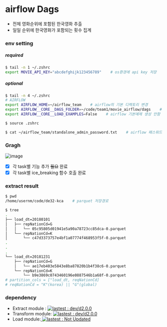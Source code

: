 # airflow Dags

- 전체 영화순위에 포함된 한국영화 추출
- 일일 순위에 한국영화가 포함되는 횟수 집계

### env setting
##### required
```bash
$ tail -n 1 ~/.zshrc
export MOVIE_API_KEY="abcdefghijk123456789"    # os환경에 api key 저장
```

##### optional
```bash
$ tail -n 4 ~/.zshrc
# AIRFLOW
export AIRFLOW_HOME=~/airflow_team    # airflow의 기본 디렉토리 변경
export AIRFLOW__CORE__DAGS_FOLDER=~/code/team1/movie_airflow/dags    # dags의 기본 디렉토리 변경
export AIRFLOW__CORE__LOAD_EXAMPLES=False    # airflow 기본예제 생성 안함

$ source .zshrc

$ cat ~/airflow_team/standalone_admin_password.txt    # airflow 패스워드 확인
```

### Gragh
![image](https://github.com/user-attachments/assets/c838ec1f-a969-4d1c-85d5-7137424a59ed)


- [x] 각 task별 기능 추가 ~~필요~~ 완료
- [x] 각 task별 ice_breaking 함수 호출 완료

### extract result
```bash
$ pwd
/home/usernm/code/de32-kca    # parquet 저장경로

$ tree
.
├── load_dt=20180101
│   ├── repNationCd=G
│   │   └── 05c95805d01941e5a90a78723cc85dca-0.parquet
│   └── repNationCd=K
│       └── c47d3373757e4bf1a07774f468953f5f-0.parquet
.
.
.
└── load_dt=20181231
    ├── repNationCd=G
    │   └── ae17eb403e5843e8ba87820b1b4f38c6-0.parquet
    └── repNationCd=K
        └── b9e3869c0743460196e0887546b1a68f-0.parquet
# partition_cols = ["load_dt, reqNationCd]
# reqNationCd = "K"(korea) || "G"(global)
```

### dependency
<ul>
  <li>Extract module : <a target="_blank" rel="noopener noreferrer nofollow" href="https://github.com/de32-kca/extract/releases/tag/release%2Fd2.0.0">
<img alt="lastest : dev/d2.0.0" src="https://img.shields.io/badge/lastest-dev/d2.0.0-brightgreen">
</a></li>
    <li>Transform module: <a target="_blank" rel="noopener noreferrer nofollow" href="https://github.com/de32-kca/transform/releases/tag/d2.0.0">
<img alt="lastest : dev/d2.0.0" src="https://img.shields.io/badge/lastest-dev/d2.0.0-brightgreen">
</a></li>
  <li>Load module:<a target="_blank" rel="noopener noreferrer nofollow" href="https://github.com/de32-kca/load">
<img alt="lastest : Not Updated" src="https://img.shields.io/badge/lastest-Not Updated-darkred">
</a></li>
</ul>

